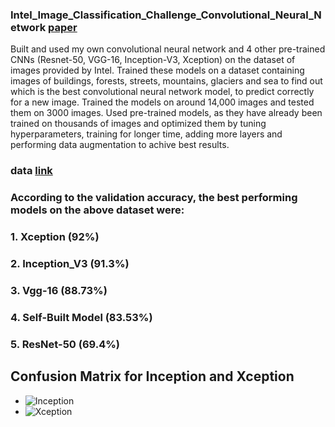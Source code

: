 ### Intel_Image_Classification_Challenge_Convolutional_Neural_Network [paper](https://scholar.google.com/citations?view_op=view_citation&hl=en&user=S3_TCMMAAAAJ&citation_for_view=S3_TCMMAAAAJ:u5HHmVD_uO8C)
Built and used my own convolutional neural network and 4 other pre-trained CNNs (Resnet-50, VGG-16, Inception-V3, Xception) on the dataset of images provided by Intel. Trained these models on a dataset containing images of buildings, forests, streets, mountains, glaciers and sea to find out which is the best convolutional neural network model, to predict correctly for a new image. Trained the models on around 14,000 images and tested them on 3000 images. Used pre-trained models, as they have already been trained on thousands of images and optimized them by tuning hyperparameters, training for longer time, adding more layers and  performing data augmentation to achive best results. 
### data [link](https://www.kaggle.com/datasets/puneet6060/intel-image-classification)
### According to the validation accuracy, the best performing models on the above dataset were:
### 1. Xception (92%)
### 2. Inception_V3 (91.3%)
### 3. Vgg-16 (88.73%)
### 4. Self-Built Model (83.53%)
### 5. ResNet-50 (69.4%)
## Confusion Matrix for Inception and Xception
* ![Inception](https://github.com/XizhiW/Xception_Scenery_Image_Classification/tree/main/img/Inception.png)
* ![Xception](https://github.com/XizhiW/Xception_Scenery_Image_Classification/tree/main/img/Xception.png)
